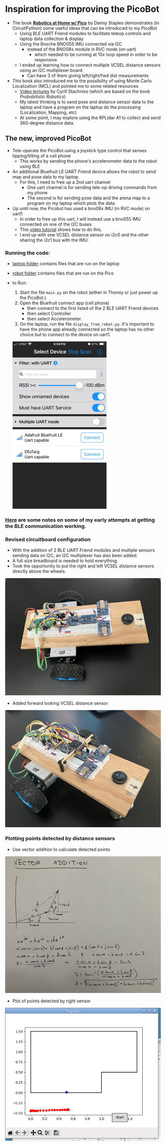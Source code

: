 # Inspiration for improving the PicoBot
* The book [**Robotics at Home w/ Pico**](/home/doug/Downloads/Robotics_at_home_with_Pico.pdf) by Danny Staples demonstrates (in CircuitPython) some useful ideas that can be introduced to my PicoBot
    * Using BLE UART Friend modules to facilitate teleop controls and laptop data collection & display
    * Using the Bosche BNO055 IMU connected via I2C
        * instead of the BNO08x module in RVC mode (on uart)
            * which needed to be running at 10x loop speed in order to be responsive
    * I ended up learning how to connect multiple VCSEL distance sensors using an I2C multiplexer board.
        * Can have 3 of them giving left/right/fwd dist measurements
* This book also introduced me to the possibility of using Monte Carlo Localization (MCL) and pointed me to some related resources
    * [Video lectures](https://www.youtube.com/playlist?list=PLgnQpQtFTOGQEn33QDVGJpiZLi-SlL7vA) by Cyrill Stachniss (which are based on the book *Probabilistic Robotics*)
    * My latest thinking is to send pose and distance sensor data to the laptop and have a program on the laptop do the processing (Localization, Mapping, etc)
    * At some point, I may explore using the RPLidar A1 to collect and send 360-degree distance data.

## The new, improved PicoBot

* Tele-operate the PicoBot using a joystick type control that senses tipping/tilting of a cell phone
    * This works by sending the phone's accelerometer data to the robot using BLE
* An additional Bluefruit LE UART Friend device allows the robot to send map and pose data to my laptop.
    * For this, I need to free up a 2nd uart channel
        * One uart channel is for sending tele-op driving commands from my phone
        * The second is for sending pose data and the arena map to a program on my laptop which plots the data.
* Up until now, the Picobot has used a bno08x IMU (in RVC mode) on uart1
    * In order to free up this uart, I will instead use a bno055 IMU connected on one of the I2C buses
    * This [video tutorial](https://core-electronics.com.au/videos/raspberry-pi-pico-workshop-chapter-44-i2c) shows how to do this.
    * I end up with one VCSEL distance sensor on i2c0 and the other sharing the i2c1 bus with the IMU.

### Running the code:
* [laptop folder](laptop) contains files that are run on the laptop
* [robot folder](robot) contains files that are run on the Pico

* to Run:
    1. Start the file `main.py` on the robot (either in Thonny or just power up the PicoBot.)
    2. Open the Bluefruit connect app (cell phone)
        * then connect to the first listed of the 2 BLE UART Friend devices
        * then select Controller
        * then select Accelerometer.
    3. On the laptop, run the file `display_from_robot.py`. It's important to have the phone app already connected so the laptop has no other choice but to connect to the device on uart1.

    ![bluefruit connect app](imgs/bluefruit_connect_app.png)

### [Here](early_code.md) are some notes on some of my early attempts at getting the BLE communication working.

### Revised circuitboard configuration
* With the addition of 2 BLE UART Friend modules and multiple sensors sending data on I2C, an I2C multiplexer has also been added.
* A full size breadboard is needed to hold everything.
* Took the opportunity to put the right and left VCSEL distance sensors directly above the wheels.

![PicoBot electronics](imgs/picobot_electronics.jpg)
* Added forward looking VCSEL distance sensor

![PicoBot w/ all 3 distance sensors](imgs/with_fwd_dist_sensor.jpg)

### Plotting points detected by distance sensors
* Use vector addition to calculate detected points

![Vector Addition](imgs/vector-addition.jpg)
* Plot of points detected by right sensor

![Right sensor values plotted](imgs/sensor-values-plotted.png)

